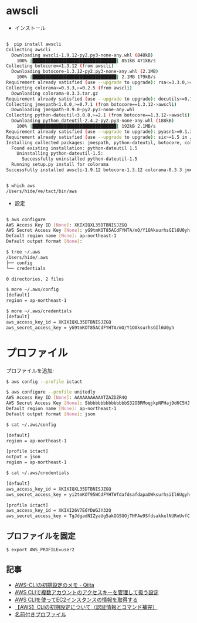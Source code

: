 # awscli

- インストール

~~~bash

$  pip install awscli
Collecting awscli
  Downloading awscli-1.9.12-py2.py3-none-any.whl (848kB)
    100% |████████████████████████████████| 851kB 471kB/s
Collecting botocore==1.3.12 (from awscli)
  Downloading botocore-1.3.12-py2.py3-none-any.whl (2.1MB)
    100% |████████████████████████████████| 2.1MB 179kB/s
Requirement already satisfied (use --upgrade to upgrade): rsa<=3.3.0,>=3.1.2 in /Users/hide/ve/tact/lib/python2.7/site-packages (from awscli)
Collecting colorama<=0.3.3,>=0.2.5 (from awscli)
  Downloading colorama-0.3.3.tar.gz
Requirement already satisfied (use --upgrade to upgrade): docutils>=0.10 in /Users/hide/ve/tact/lib/python2.7/site-packages (from awscli)
Collecting jmespath<1.0.0,>=0.7.1 (from botocore==1.3.12->awscli)
  Downloading jmespath-0.9.0-py2.py3-none-any.whl
Collecting python-dateutil<3.0.0,>=2.1 (from botocore==1.3.12->awscli)
  Downloading python_dateutil-2.4.2-py2.py3-none-any.whl (188kB)
    100% |████████████████████████████████| 192kB 2.1MB/s
Requirement already satisfied (use --upgrade to upgrade): pyasn1>=0.1.3 in /Users/hide/ve/tact/lib/python2.7/site-packages (from rsa<=3.3.0,>=3.1.2->awscli)
Requirement already satisfied (use --upgrade to upgrade): six>=1.5 in /Users/hide/ve/tact/lib/python2.7/site-packages (from python-dateutil<3.0.0,>=2.1->botocore==1.3.12->awscli)
Installing collected packages: jmespath, python-dateutil, botocore, colorama, awscli
  Found existing installation: python-dateutil 1.5
    Uninstalling python-dateutil-1.5:
      Successfully uninstalled python-dateutil-1.5
  Running setup.py install for colorama
Successfully installed awscli-1.9.12 botocore-1.3.12 colorama-0.3.3 jmespath-0.9.0 python-dateutil-2.4.2
~~~

~~~bash

$ which aws
/Users/hide/ve/tact/bin/aws
~~~

- 設定

~~~bash

$ aws configure
AWS Access Key ID [None]: XKIXIQXL35DTBNISJZGQ
AWS Secret Access Key [None]: yG9tmKOT85ACdFYHTA/mO/Y1OAksurhsGIl6U0yh
Default region name [None]: ap-northeast-1
Default output format [None]:
~~~

~~~bash
$ tree ~/.aws
/Users/hide/.aws
├── config
└── credentials

0 directories, 2 files
~~~

~~~bash
$ more ~/.aws/config
[default]
region = ap-northeast-1
~~~

~~~bash
$ more ~/.aws/credentials
[default]
aws_access_key_id = XKIXIQXL35DTBNISJZGQ
aws_secret_access_key = yG9tmKOT85ACdFYHTA/mO/Y1OAksurhsGIl6U0yh
~~~

# プロファイル


プロファイルを追加:

~~~bash
$ aws config --profile ictact

$ aws configure --profile unitedly
AWS Access Key ID [None]: AAAAAAAAAAATZAZDZR4Q
AWS Secret Access Key [None]: SbbbbbbbbbbbbbbbS32OBRMoqjkpNPHaj9d6C5HJ
Default region name [None]: ap-northeast-1
Default output format [None]: json
~~~

~~~bash
$ cat ~/.aws/config

[default]
region = ap-northeast-1

[profile ictact]
output = json
region = ap-northeast-1
~~~

~~~bash
$ cat ~/.aws/credentials

[default]
aws_access_key_id = XKIXIQXL35DTBNISJZGQ
aws_secret_access_key = yi2tmKOT95WCdFYHTWfdafdsafdapaOWksurhsiIl6Ugyh

[profile ictact]
aws_access_key_id = XKIXI26V7E6YDWGJY32Q
aws_secret_access_key = TgJdgadNIZyaUg5akGGSGOjTHFAw9SfdsakkelNURoUvfC
~~~

## プロファイルを固定

~~~bash 
$ export AWS_PROFILE=user2
~~~

## 記事

- [AWS-CLIの初期設定のメモ - Qiita](https://qiita.com/reflet/items/e4225435fe692663b705)
- [AWS CLIで複数アカウントのアクセスキーを管理して扱う設定](http://qiita.com/kwsmkn/items/ce72d8e4cc35f1fc01b5)
- [AWS CLIを使ってEC2インスタンスの情報を取得する](http://qiita.com/toshiro3/items/37821bdcc50c8b6d06dc)
- [【AWS】CLIの初期設定について（認証情報とコマンド補完）](http://www.task-notes.com/entry/20141026/1414322858)
- [名前付きプロファイル](https://docs.aws.amazon.com/ja_jp/cli/latest/userguide/cli-multiple-profiles.html)
